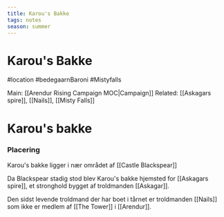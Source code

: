 ```yaml
---
title: Karou's Bakke
tags: notes
season: summer
---
```

 
# Karou's Bakke
#location #bedegaarnBaroni #Mistyfalls 

Main: [[Arendur Rising Campaign MOC|Campaign]] Related: [[Askagars spire]], [[Nails]], [[Misty Falls]]

# Karou's bakke

### Placering
Karou's bakke ligger i nær området af [[Castle Blackspear]]

Da Blackspear stadig stod blev Karou's bakke hjemsted for [[Askagars spire]], et stronghold bygget af troldmanden [[Askagar]]. 

Den sidst levende troldmand der har boet i tårnet er troldmanden [[Nails]] som ikke er medlem af [[The Tower]] i [[Arendur]].
